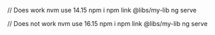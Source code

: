 // Does work
nvm use 14.15
npm i
npm link @libs/my-lib
ng serve

// Does not work
nvm use 16.15
npm i
npm link @libs/my-lib
ng serve

